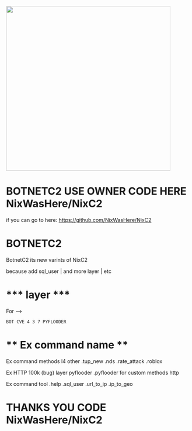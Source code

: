 <img src="https://github.com/Hex1629/BotnetC2/blob/main/IMG/Screenshot_20230129_081241.png" width="450" height="450">

# BOTNETC2 USE OWNER CODE HERE NixWasHere/NixC2

if you can go to here:
https://github.com/NixWasHere/NixC2

# BOTNETC2

BotnetC2 its new varints of NixC2

because add sql_user | and more layer | etc

# *** layer ***
For --> 
```
BOT CVE 4 3 7 PYFLOODER
```

# ** Ex command name **

Ex command methods l4 other
.tup_new .nds .rate_attack .roblox

Ex HTTP 100k (bug) layer pyflooder
.pyflooder for custom methods http

Ex command tool
.help .sql_user .url_to_ip .ip_to_geo

# THANKS YOU CODE NixWasHere/NixC2 #
